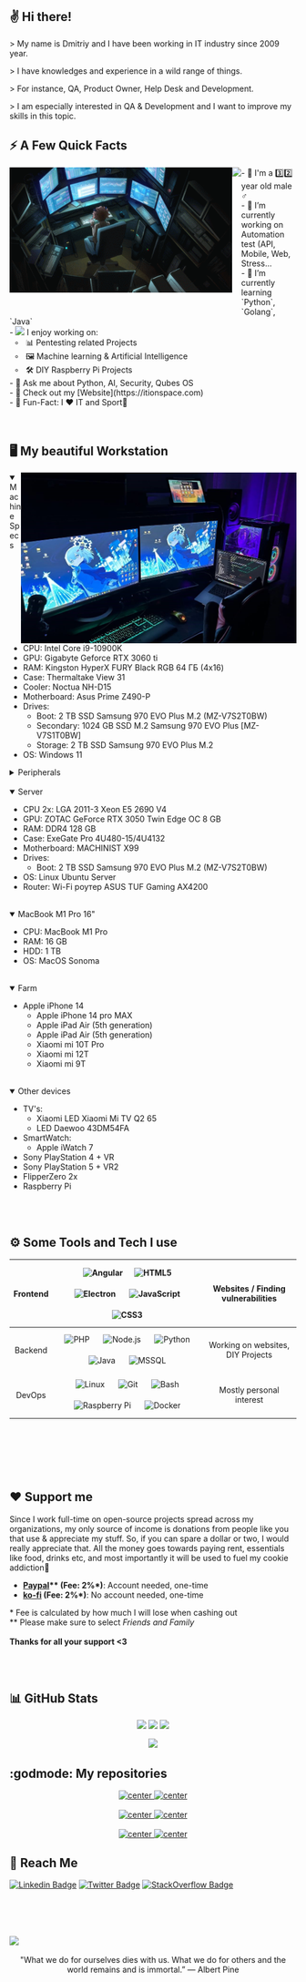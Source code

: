 <!--
Nice to see you in my readme source. Enjoy my fun ^_^
-->
## ✌️ Hi there!

<p> > My name is Dmitriy and I have been working in IT industry since 2009 year.</p>
<p> > I have knowledges and experience in a wild range of things.</p>
<p> > For instance, QA, Product Owner, Help Desk and Development. </p>
<p> > I am especially interested in QA & Development and I want to improve my skills in this topic.</p>

## ⚡️ A Few Quick Facts

<!--
This part was an absolute nightmare to figure out. Turns out that Githubs extended markdown is scuffed as hell. Left-embedded gifs break everything, so what you see below is the only way to fix it. I seem to be the only one to have even gotten that far.
-->  

<div>
<img align="left" src="https://github.com/dmitriy-belkin/dmitriy-belkin/blob/main/.github/images/develop.gif?raw=true" height="220vh">
<img align="left" height="260vh" src="https://upload.wikimedia.org/wikipedia/commons/3/3d/1_120_transparent.png">
</div>
- 🧑 I'm a 3️⃣2️⃣ year old male ♂️<br>
- 🔭 I’m currently working on Automation test (API, Mobile, Web, Stress...<br>
- 🌱 I’m currently learning `Python`, `Golang`, `Java`<br>
- <img src="https://github.com/dmitriy-belkin/dmitriy-belkin/assets/33028836/30de9828-3a45-40e9-87bb-a45828dcebec" width="16px">  I enjoy working on:<br>
&nbsp; ∘ &nbsp; 📊 Pentesting related Projects<br>
&nbsp; ∘ &nbsp; 🖼 Machine learning & Artificial Intelligence<br>
&nbsp; ∘ &nbsp; 🛠 DIY Raspberry Pi Projects<br>
- 💬 Ask me about Python, AI, Security, Qubes OS<br>
- 📙 Check out my [Website](https://itionspace.com) <br>
- 🎉 Fun-Fact: I ❤️ IT and Sport🥋<br>
<br><br>

<!--
Lets also add a nice spec list bc why not :)
-->
## 🖥️ My beautiful Workstation

<img align="right" height="300vh" src=".github/images/work_place.jpg">
<details open>
  <summary>Machine Specs</summary>

  - CPU: Intel Core i9-10900K
  - GPU: Gigabyte Geforce RTX 3060 ti
  - RAM: Kingston HyperX FURY Black RGB 64 ГБ (4x16)
  - Case: Thermaltake View 31
  - Cooler: Noctua NH-D15
  - Motherboard: Asus Prime Z490-P
  - Drives:
    - Boot: 2 TB SSD Samsung 970 EVO Plus M.2 (MZ-V7S2T0BW)
    - Secondary: 1024 GB SSD M.2 Samsung 970 EVO Plus [MZ-V7S1T0BW]
    - Storage: 2 TB SSD Samsung 970 EVO Plus M.2
  - OS: Windows 11

</details>

<details>
  <summary>Peripherals</summary>

  - Monitor 1: Asus MX279H
  - Monitor 2: HP 27f
  - Keyboard: Razer Ornata Chroma
  - Mouse: SteelSeries Rival 100
  - Audio Equip:
    - Speakers: M-Audio BX5
    - Audio Interface: M-Audio M-Track II Plus
    - Microphone: Audio-Technica 2035
    - Headphones: M-Audio ATH-M50x

  </details>

<br/>

<details open>
  <summary>Server</summary>

  - CPU 2x: LGA 2011-3 Xeon E5 2690 V4
  - GPU: ZOTAC GeForce RTX 3050 Twin Edge OC 8 GB
  - RAM: DDR4 128 GB
  - Case: ExeGate Pro 4U480-15/4U4132
  - Motherboard: MACHINIST X99
  - Drives:
    - Boot: 2 TB SSD Samsung 970 EVO Plus M.2 (MZ-V7S2T0BW)
  - OS: Linux Ubuntu Server
  - Router: Wi-Fi роутер ASUS TUF Gaming AX4200
</details>

<br/>

<details open>
  <summary>MacBook M1 Pro 16"</summary>

  - CPU: MacBook M1 Pro
  - RAM: 16 GB
  - HDD: 1 TB
  - OS: MacOS Sonoma

</details>

<br/>

<details open>
  <summary>Farm</summary>

  - Apple iPhone 14
    - Apple iPhone 14 pro MAX
    - Apple iPad Air (5th generation)
    - Apple iPad Air (5th generation)
    - Xiaomi mi 10T Pro
    - Xiaomi mi 12T
    - Xiaomi mi 9T

</details>

<br/>

<details open>
  <summary>Other devices</summary>

  - TV's:
    - Xiaomi LED Xiaomi Mi TV Q2 65
    - LED Daewoo 43DM54FA
  - SmartWatch:
    - Apple iWatch 7
  - Sony PlayStation 4 + VR
  - Sony PlayStation 5 + VR2
  - FlipperZero 2x
  - Raspberry Pi

</details>

<br><br>

## ⚙️ Some Tools and Tech I use

<!--
List hell. Be my guest, I will explain absolutely nothing
-->  

| Frontend |<img style="margin: 10px" src="https://upload.wikimedia.org/wikipedia/commons/c/cf/Angular_full_color_logo.svg" alt="Angular" height="50" /><img style="margin: 10px" src="https://profilinator.rishav.dev/skills-assets/html5-original-wordmark.svg" alt="HTML5" height="50" /> <img style="margin: 10px" src="https://profilinator.rishav.dev/skills-assets/electron-original.svg" alt="Electron" height="50" /> <img style="margin: 10px" src="https://profilinator.rishav.dev/skills-assets/javascript-original.svg" alt="JavaScript" height="50" /> <img style="margin: 10px" src="https://profilinator.rishav.dev/skills-assets/css3-original-wordmark.svg" alt="CSS3" height="50" />| Websites / Finding vulnerabilities | 
| :---: |:-------------------------------------------------------------------------------------------------------------------------------------------------------------------------------------------------------------------------------------------------------------------------------------------------------------------------------------------------------------------------------------------------------------------------------------------------------------------------------------------------------------------------------------------------------------------------------------------------------------------------------------------------------------------------------------------------:| :---: |
| Backend | <img style="margin: 10px" src="https://profilinator.rishav.dev/skills-assets/php-original.svg" alt="PHP" height="50" /> <img style="margin: 10px" src="https://profilinator.rishav.dev/skills-assets/nodejs-original-wordmark.svg" alt="Node.js" height="50" /> <img style="margin: 10px" src="https://profilinator.rishav.dev/skills-assets/python-original.svg" alt="Python" height="50" /> <img style="margin: 10px" src="https://profilinator.rishav.dev/skills-assets/java-original-wordmark.svg" alt="Java" height="50" /> <img style="margin: 10px" src="https://user-images.githubusercontent.com/15386828/118396465-5129c000-b658-11eb-8fa1-48f185431c82.png" alt="MSSQL" height="50" /> | Working on websites, DIY Projects
| DevOps | <img style="margin: 10px" src="https://profilinator.rishav.dev/skills-assets/linux-original.svg" alt="Linux" height="50" /> <img style="margin: 10px" src="https://profilinator.rishav.dev/skills-assets/git-scm-icon.svg" alt="Git" height="50" /> <img style="margin: 10px" src="https://profilinator.rishav.dev/skills-assets/gnu_bash-icon.svg" alt="Bash" height="50" /> <img style="margin: 10px" src="https://upload.wikimedia.org/wikipedia/de/thumb/c/cb/Raspberry_Pi_Logo.svg/570px-Raspberry_Pi_Logo.svg.png" alt="Raspberry Pi" height="50" /> <img style="margin: 10px" src="https://profilinator.rishav.dev/skills-assets/docker-original-wordmark.svg" alt="Docker" height="50" /> | Mostly personal interest |

<br><br>

<br><br>

## ❤️ Support me

<!--
Please support me >.<
-->  

<p>Since I work full-time on open-source projects spread across my organizations, my only source of income is donations from people like you that use & appreciate my stuff. So, if you can spare a dollar or two, I would really appreciate that. All the money goes towards paying rent, essentials like food, drinks etc, and most importantly it will be used to fuel my cookie addiction🍪<br></p>

- **[Paypal](<https://paypal.me/dmitriybelkin>)\*\* (Fee: 2%\*)**: Account needed, one-time<br>
- **[ko-fi](<https://ko-fi.com/dmitriybelkin>) (Fee: 2%\*)**: No account needed, one-time<br>

\* Fee is calculated by how much I will lose when cashing out<br>
\*\* Please make sure to select *Friends and Family*<br><br>
**Thanks for all your support <3**

<br><br>

## 📊 GitHub Stats

<!--
Gotta love some stats
-->  

<p align="center">
  <img src="https://github-readme-stats.vercel.app/api?username=dmitriy-belkin&theme=radical&hide_border=false&include_all_commits=false&count_private=true" width="32%">
  <img src="https://github-readme-streak-stats.herokuapp.com/?user=dmitriy-belkin&theme=radical&hide_border=false" width="35%">
  <img src="https://github-readme-stats.vercel.app/api/top-langs/?username=dmitriy-belkin&theme=radical&hide_border=false&include_all_commits=false&count_private=true&layout=compact" width="25%">
</p>

<p align="center">
  <img src="https://github-profile-trophy.vercel.app/?username=dmitriy-belkin&theme=radical&no-frame=false&no-bg=false&margin-w=4&rank=-C" width="786">
</p>



<!--
Aaaaaand thats it. Vewy nice
-->  

## :godmode: My repositories
<div align="center">
<a href="https://github.com/dmitriy-belkin/sitemap-parser">
<img align="top" alt="center" src="https://github-readme-stats.vercel.app/api/pin/?username=dmitriy-belkin&repo=sitemap-parser&theme=radical&hide_border=false&include_all_commits=false&count_private=true" width="32%" />
</a>
<a href="https://github.com/dmitriy-belkin/platforma-gfc-gui-web-test">
<img align="top" alt="center" src="https://github-readme-stats.vercel.app/api/pin/?username=dmitriy-belkin&repo=platforma-gfc-gui-web-test&theme=radical&hide_border=false&include_all_commits=false&count_private=true" width="32%" />
</a>
<br />
<br />
<a href="https://github.com/dmitriy-belkin/Belkin-LMS-Backend">
<img align="top" alt="center" src="https://github-readme-stats.vercel.app/api/pin/?username=dmitriy-belkin&repo=Belkin-LMS-Backend&theme=radical&hide_border=false&include_all_commits=false&count_private=true" width="32%" />
</a>
<a href="https://github.com/dmitriy-belkin/Belkin-LMS-Frontend">
<img align="top" alt="center" src="https://github-readme-stats.vercel.app/api/pin/?username=dmitriy-belkin&repo=Belkin-LMS-Frontend&theme=radical&hide_border=false&include_all_commits=false&count_private=true" width="32%" />
</a>
<br />
<br />
<a href="https://github.com/dmitriy-belkin/platform-gfc-appium">
<img align="top" alt="center" src="https://github-readme-stats.vercel.app/api/pin/?username=dmitriy-belkin&repo=platform-gfc-appium&theme=radical&hide_border=false&include_all_commits=false&count_private=true" width="32%" />
</a>
<a href="https://github.com/dmitriy-belkin/calculator">
<img align="top" alt="center" src="https://github-readme-stats.vercel.app/api/pin/?username=dmitriy-belkin&repo=calculator&theme=radical&hide_border=false&include_all_commits=false&count_private=true" width="32%" />
</a>
</div>


## 📡 Reach Me
[![Linkedin Badge](https://img.shields.io/badge/-dmitriybelkin-blue?style=flat-square&logo=Linkedin&logoColor=white&link=https://www.linkedin.com/in/dmitriybelkin/)](https://www.linkedin.com/in/dmitriybelkin/) 
[![Twitter Badge](https://img.shields.io/badge/-Demetrius.Belkin-1ca0f1?style=flat-square&logo=facebook&logoColor=white&link=https://facebook.com/Demetrius.Belkin)](https://facebook.com/Demetrius.Belkin)
[![StackOverflow Badge](https://img.shields.io/badge/-dmitriybelkin-2d2d2d?style=flat-square&logo=StackOverflow&logoColor=orange&link=https://stackoverflow.com/users/10249673/dmitriy-belkin)](https://stackoverflow.com/users/10249673/dmitriy-belkin)


<br />
<br />
<br />
<br />


<img src="https://visitor-badge.laobi.icu/badge?page_id=dmitriy-belkin"/> 

<div align="center">
  <p>"What we do for ourselves dies with us. What we do for others and the world remains and is immortal.” ― Albert Pine</p>
</div>

